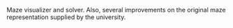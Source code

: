 Maze visualizer and solver. Also, several improvements on the original maze representation supplied by the university.
